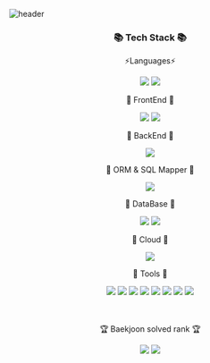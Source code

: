 ![header](https://capsule-render.vercel.app/api?type=waving&color=auto&height=300&section=header&text=Suyeon%20Github!&fontSize=90)

<div align=center>
<h3>📚 Tech Stack 📚</h3>
	<p> ⚡Languages⚡ </p>
</div>
<div align=center>
<img src="https://img.shields.io/badge/javascript-F7DF1E?style=for-the-badge&logo=javascript&logoColor=white"> <img src="https://img.shields.io/badge/java-1E8CBE?style=for-the-badge&logo=java&logoColor=white">
</div>
<div align=center>
<p> 📕 FrontEnd 📕 </p>
</div>
<div align=center>
<img src="https://img.shields.io/badge/react-61DAFB?style=for-the-badge&logo=react&logoColor=white"> <img src="https://img.shields.io/badge/html-E34F26?style=for-the-badge&logo=html5&logoColor=white">
</div>
<div align=center>
<p> 📙 BackEnd 📙 </p>
</div>
<div align=center>
<img src="https://img.shields.io/badge/springboot-6DB33F?style=for-the-badge&logo=springboot&logoColor=white">
</div>
<div align=center>
<p>📘 ORM & SQL Mapper 📘</p>
</div>
<div align=center>
 <img src="https://img.shields.io/badge/mybatis-000000?style=for-the-badge&logo=java&logoColor=white">
</div>
<div align=center>
<p> 📗 DataBase 📗 </p>
</div>
<div align=center>
<img src="https://img.shields.io/badge/oracle-F80000?style=for-the-badge&logo=oracle&logoColor=white"> <img src="https://img.shields.io/badge/mysql-4479A1?style=for-the-badge&logo=mysql&logoColor=white">
</div>
<div align=center>
<p> 📔 Cloud 📔</p>
</div>
<div align=center>
<img src="https://img.shields.io/badge/naver cloud platform-03C75A?style=for-the-badge&logo=naver&logoColor=white">
</div>
<div align=center>
<p> 🔧 Tools 🔧 </p>
</div>
<div align=center>
<img src="https://img.shields.io/badge/gradle-02303A?style=for-the-badge&logo=gradle&logoColor=white"> <img src="https://img.shields.io/badge/jenkins-D24939?style=for-the-badge&logo=jenkins&logoColor=white">
<img src="https://img.shields.io/badge/docker-2496ED?style=for-the-badge&logo=docker&logoColor=white"> 
<img src="https://img.shields.io/badge/eclipseide-2496ED?style=for-the-badge&logo=eclipseide&logoColor=white">
<img src="https://img.shields.io/badge/intellijidea-000000?style=for-the-badge&logo=intellijidea&logoColor=white">
<img src="https://img.shields.io/badge/eclipse-2C2255?style=for-the-badge&logo=eclipseide&logoColor=white"/>
<img src="https://img.shields.io/badge/vscode-007ACC?style=for-the-badge&logo=visualstudiocode&logoColor=white">
<img src="https://img.shields.io/badge/apachemaven-C71A36?style=for-the-badge&logo=apachemaven&logoColor=white">
</div>
<br>
<br>
<div align=center>
	<p>🏆 Baekjoon solved rank 🏆</p>
	<a href="https://solved.ac/dusdus1000"><img src="http://mazassumnida.wtf/api/v2/generate_badge?boj=dusdus1000&theme=dark"/></a>
	<img src="http://mazandi.herokuapp.com/api?handle=dusdus1000&theme=warm"/>
</div>
